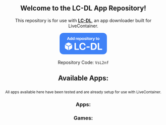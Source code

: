 <div align="center">
  <h2>Welcome to the LC-DL App Repository!</h2>
  
This repository is for use with <a href="https://lc-dl.github.io"><b>LC-DL</b></a>, an app downloader built for LiveContainer.<br>

<a href ="https://tinyurl.com/bpu5ubk8"><img src="repo.png" width="150"></a><br>

Repository Code: `VsL2nf`<br>

<h2>Available Apps:</h2>
<sub>All apps available here have been tested and are already setup for use with LiveContainer.</sub>

<h3>Apps:</h3>

<h3>Games:</h3>

</div>
